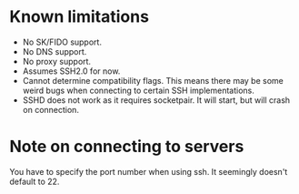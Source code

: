 # Known limitations
- No SK/FIDO support.
- No DNS support.
- No proxy support.
- Assumes SSH2.0 for now.
- Cannot determine compatibility flags.
  This means there may be some weird bugs when connecting to certain SSH implementations.
- SSHD does not work as it requires socketpair. It will start, but will crash on connection.

# Note on connecting to servers
You have to specify the port number when using ssh. It seemingly doesn't default to 22.
